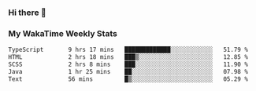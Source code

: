 ### Hi there 👋

<!--
**royschrauwen/royschrauwen** is a ✨ _special_ ✨ repository because its `README.md` (this file) appears on your GitHub profile.

Here are some ideas to get you started:

- 🔭 I’m currently working on ...
- 🌱 I’m currently learning ...
- 👯 I’m looking to collaborate on ...
- 🤔 I’m looking for help with ...
- 💬 Ask me about ...
- 📫 How to reach me: ...
- 😄 Pronouns: ...
- ⚡ Fun fact: ...
-->


### My WakaTime Weekly Stats
<!--START_SECTION:waka-->

```txt
TypeScript       9 hrs 17 mins   █████████████░░░░░░░░░░░░   51.79 %
HTML             2 hrs 18 mins   ███▒░░░░░░░░░░░░░░░░░░░░░   12.85 %
SCSS             2 hrs 8 mins    ███░░░░░░░░░░░░░░░░░░░░░░   11.90 %
Java             1 hr 25 mins    ██░░░░░░░░░░░░░░░░░░░░░░░   07.98 %
Text             56 mins         █▒░░░░░░░░░░░░░░░░░░░░░░░   05.29 %
```

<!--END_SECTION:waka-->
